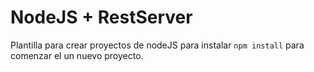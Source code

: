 # NodeJS + RestServer

Plantilla para crear proyectos de nodeJS
para instalar ```npm install``` para comenzar el un nuevo proyecto.